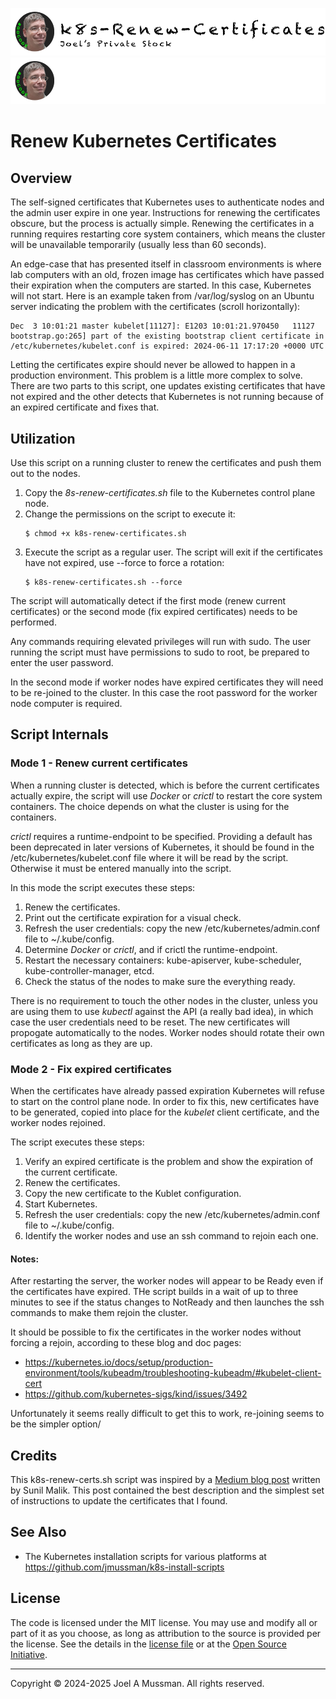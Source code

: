 [//]: # (README.md)
[//]: # (Copyright © 2024-2025 Joel A Mussman. All rights reserved.)
[//]: #

![Banner Light](https://raw.githubusercontent.com/jmussman/cdn-fun/main/banners/banner-k8s-renew-certificates-light.png#gh-light-mode-only)
![Banner Light](https://raw.githubusercontent.com/jmussman/cdn-fun/main/banners/banner-k8s-renew-certificates-dark.png#gh-dark-mode-only)

# Renew Kubernetes Certificates

## Overview

The self-signed certificates that Kubernetes uses to authenticate nodes and the admin user expire in one year.
Instructions for renewing the certificates obscure, but the process is actually simple.
Renewing the certificates in a running requires restarting core system containers, which means
the cluster will be unavailable temporarily (usually less than 60 seconds).

An edge-case that has presented itself in classroom environments
is where lab computers with an old, frozen image
has certificates which have passed their expiration when the computers are started.
In this case, Kubernetes will not start.
Here is an example taken from /var/log/syslog on an Ubuntu server
indicating the problem with the certificates (scroll horizontally):
```
Dec  3 10:01:21 master kubelet[11127]: E1203 10:01:21.970450   11127 bootstrap.go:265] part of the existing bootstrap client certificate in /etc/kubernetes/kubelet.conf is expired: 2024-06-11 17:17:20 +0000 UTC
```
Letting the certificates expire should never be allowed to happen in a production environment.
This problem is a little more complex to solve.
There are two parts to this script, one updates existing certificates that have not expired
and the other detects that
Kubernetes is not running because of an expired certificate and fixes that.

## Utilization

Use this script on a running cluster to renew the certificates and push them out to the nodes.

1. Copy the *8s-renew-certificates.sh* file to the Kubernetes control plane node.
1. Change the permissions on the script to execute it:
    ```
    $ chmod +x k8s-renew-certificates.sh
    ```
1. Execute the script as a regular user.
The script will exit if the certificates have not expired, use --force to force a rotation:
    ```
    $ k8s-renew-certificates.sh --force

The script will automatically detect if the first mode (renew current certificates) or the
second mode (fix expired certificates) needs to be performed.

Any commands requiring elevated privileges will run with sudo.
The user running the script must have permissions to sudo to root,
be prepared to enter the user password.

In the second mode if worker nodes have expired certificates they will need to be re-joined
to the cluster.
In this case the root password for the worker node computer is required.

## Script Internals

### Mode 1 - Renew current certificates

When a running cluster is detected, which is before the current certificates actually expire,
the script will use *Docker* or *crictl* to restart the core system containers.
The choice depends on what the cluster is using for the containers.

*crictl* requires a runtime-endpoint to be specified.
Providing a default has been deprecated in later versions of Kubernetes, it should be found
in the /etc/kubernetes/kubelet.conf file where it will be read by the script.
Otherwise it must be entered manually into the script.

In this mode the script executes these steps:

1. Renew the certificates.
1. Print out the certificate expiration for a visual check.
1. Refresh the user credentials: copy the new /etc/kubernetes/admin.conf file to ~/.kube/config.
1. Determine *Docker* or *crictl*, and if crictl the runtime-endpoint.
1. Restart the necessary containers: kube-apiserver, kube-scheduler, kube-controller-manager, etcd.
1. Check the status of the nodes to make sure the everything ready.

There is no requirement to touch the other nodes in the cluster, unless you are using them
to use *kubectl* against the API (a really bad idea), in which case the user credentials need
to be reset.
The new certificates will propogate automatically to the nodes.
Worker nodes should rotate their own certificates as long as they are up.

### Mode 2 - Fix expired certificates

When the certificates have already passed expiration Kubernetes will refuse to start
on the control plane node.
In order to fix this, new certificates have to be generated, copied into place for
the *kubelet* client certificate, and the worker nodes rejoined.

The script executes these steps:

1. Verify an expired certificate is the problem and show the expiration of the current certificate.
1. Renew the certificates.
1. Copy the new certificate to the Kublet configuration.
1. Start Kubernetes.
1. Refresh the user credentials: copy the new /etc/kubernetes/admin.conf file to ~/.kube/config.
1. Identify the worker nodes and use an ssh command to rejoin each one.

#### Notes:

After restarting the server, the worker nodes will appear to be Ready even if the certificates
have expired.
THe script builds in a wait of up to three minutes to see if the status changes to NotReady and
then launches the ssh commands to make them rejoin the cluster.

It should be possible to fix the certificates in the worker nodes without forcing a rejoin, according to these blog and doc pages:

* https://kubernetes.io/docs/setup/production-environment/tools/kubeadm/troubleshooting-kubeadm/#kubelet-client-cert
* https://github.com/kubernetes-sigs/kind/issues/3492

Unfortunately it seems really difficult to get this to work, re-joining seems to be the simpler
option/


## Credits

This k8s-renew-certs.sh script was inspired by a [Medium blog post](https://medium.com/@sunilmalik12012/renew-expired-k8s-cluster-certificates-manually-e591ffa4dc6d)
written by Sunil Malik.
This post contained the best description and the simplest set of instructions to update the certificates that I found.

## See Also

* The Kubernetes installation scripts for various platforms at https://github.com/jmussman/k8s-install-scripts

## License

The code is licensed under the MIT license. You may use and modify all or part of it as you choose, as long as attribution to the source is provided per the license. See the details in the [license file](./LICENSE.md) or at the [Open Source Initiative](https://opensource.org/licenses/MIT).


<hr>
Copyright © 2024-2025 Joel A Mussman. All rights reserved.